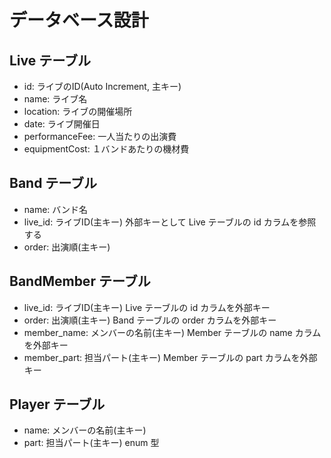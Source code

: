 # データベース設計

## Live テーブル
- id: ライブのID(Auto Increment, 主キー)
- name: ライブ名
- location: ライブの開催場所
- date: ライブ開催日
- performanceFee: 一人当たりの出演費
- equipmentCost: １バンドあたりの機材費

## Band テーブル
- name: バンド名
- live_id: ライブID(主キー) 外部キーとして Live テーブルの id カラムを参照する
- order: 出演順(主キー)

## BandMember テーブル
- live_id: ライブID(主キー) Live テーブルの id カラムを外部キー
- order: 出演順(主キー) Band テーブルの order カラムを外部キー
- member_name: メンバーの名前(主キー) Member テーブルの name カラムを外部キー
- member_part: 担当パート(主キー) Member テーブルの part カラムを外部キー

## Player テーブル
- name: メンバーの名前(主キー)
- part: 担当パート(主キー) enum 型